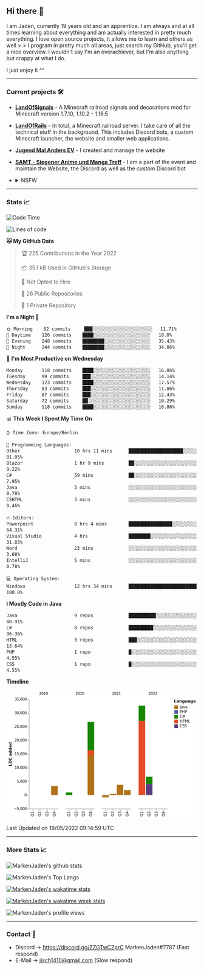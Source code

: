 ## Hi there 👋
I am Jaden, currently 19 years old and an apprentice. I am always and at all times learning about everything and am actually interested in pretty much everything. I love open source projects, it allows me to learn and others as well >.>
I program in pretty much all areas, just search my GitHub, you'll get a nice overview.
I wouldn't say I'm an overachiever, but I'm also anything but crappy at what I do.

I just enjoy it ^^

---

### Current projects 🛠

* [**LandOfSignals**](https://github.com/LandOfRails/LandOfSignals) - A Minecraft railroad signals and decorations mod for Minecraft version 1.7.10, 1.10.2 - 1.16.5
* [**LandOfRails**](https://github.com/LandOfRails) - In total, a Minecraft railroad server. I take care of all the technical stuff in the background. This includes Discord bots, a custom Minecraft launcher, the website and smaller web applications.
* [**Jugend Mal Anders EV**](https://jugendmalanders.de/) - I created and manage the website
* [**SAMT - Siegener Anime und Manga Treff**](https://github.com/Siegener-Anime-und-Manga-Treff-SAMT) - I am a part of the event and maintain the Website, the Discord as well as the custom Discord bot
* <details> 
  <summary>NSFW</summary>
  
  [**Nekos**](https://github.com/MarkenJaden/Nekos) - Website providing you with random lewd neko pics
  
</details>

---

### Stats 📈

<!--START_SECTION:waka-->
![Code Time](http://img.shields.io/badge/Code%20Time-753%20hrs%2030%20mins-blue)

![Lines of code](https://img.shields.io/badge/From%20Hello%20World%20I%27ve%20Written-75%20Thousand%20lines%20of%20code-blue)

**🐱 My GitHub Data** 

> 🏆 225 Contributions in the Year 2022
 > 
> 📦 35.1 kB Used in GitHub's Storage 
 > 
> 🚫 Not Opted to Hire
 > 
> 📜 26 Public Repositories 
 > 
> 🔑 1 Private Repository 
 > 
**I'm a Night 🦉** 

```text
🌞 Morning    82 commits     ███░░░░░░░░░░░░░░░░░░░░░░   11.71% 
🌆 Daytime    126 commits    ████░░░░░░░░░░░░░░░░░░░░░   18.0% 
🌃 Evening    248 commits    ████████░░░░░░░░░░░░░░░░░   35.43% 
🌙 Night      244 commits    ████████░░░░░░░░░░░░░░░░░   34.86%

```
📅 **I'm Most Productive on Wednesday** 

```text
Monday       118 commits    ████░░░░░░░░░░░░░░░░░░░░░   16.86% 
Tuesday      99 commits     ███░░░░░░░░░░░░░░░░░░░░░░   14.14% 
Wednesday    123 commits    ████░░░░░░░░░░░░░░░░░░░░░   17.57% 
Thursday     83 commits     ███░░░░░░░░░░░░░░░░░░░░░░   11.86% 
Friday       87 commits     ███░░░░░░░░░░░░░░░░░░░░░░   12.43% 
Saturday     72 commits     ██░░░░░░░░░░░░░░░░░░░░░░░   10.29% 
Sunday       118 commits    ████░░░░░░░░░░░░░░░░░░░░░   16.86%

```


📊 **This Week I Spent My Time On** 

```text
⌚︎ Time Zone: Europe/Berlin

💬 Programming Languages: 
Other                    10 hrs 11 mins      ████████████████████░░░░░   81.05% 
Blazor                   1 hr 9 mins         ██░░░░░░░░░░░░░░░░░░░░░░░   9.22% 
C#                       59 mins             ██░░░░░░░░░░░░░░░░░░░░░░░   7.95% 
Java                     5 mins              ░░░░░░░░░░░░░░░░░░░░░░░░░   0.78% 
CSHTML                   3 mins              ░░░░░░░░░░░░░░░░░░░░░░░░░   0.46%

🔥 Editors: 
Powerpoint               8 hrs 4 mins        ████████████████░░░░░░░░░   64.31% 
Visual Studio            4 hrs               ████████░░░░░░░░░░░░░░░░░   31.83% 
Word                     23 mins             ░░░░░░░░░░░░░░░░░░░░░░░░░   3.08% 
IntelliJ                 5 mins              ░░░░░░░░░░░░░░░░░░░░░░░░░   0.78%

💻 Operating System: 
Windows                  12 hrs 34 mins      █████████████████████████   100.0%

```

**I Mostly Code in Java** 

```text
Java                     9 repos             ██████████░░░░░░░░░░░░░░░   40.91% 
C#                       8 repos             █████████░░░░░░░░░░░░░░░░   36.36% 
HTML                     3 repos             ███░░░░░░░░░░░░░░░░░░░░░░   13.64% 
PHP                      1 repo              █░░░░░░░░░░░░░░░░░░░░░░░░   4.55% 
CSS                      1 repo              █░░░░░░░░░░░░░░░░░░░░░░░░   4.55%

```


**Timeline**

![Chart not found](https://raw.githubusercontent.com/MarkenJaden/MarkenJaden/main/charts/bar_graph.png) 


 Last Updated on 18/05/2022 09:14:59 UTC
<!--END_SECTION:waka-->

---

### More Stats 📈

![MarkenJaden's github stats](https://github-readme-stats.vercel.app/api?username=MarkenJaden&count_private=true&show_icons=true&theme=radical)

![MarkenJaden's Top Langs](https://github-readme-stats.vercel.app/api/top-langs/?username=MarkenJaden&theme=radical)

[![MarkenJaden's wakatime stats](https://github-readme-stats.vercel.app/api/wakatime?username=MarkenJaden&theme=radical)](https://wakatime.com/@17f322c9-222a-48b4-9e15-983c41f7aed4)

[![MarkenJaden's wakatime week stats](https://wakatime.com/badge/user/17f322c9-222a-48b4-9e15-983c41f7aed4.svg)](https://wakatime.com/@17f322c9-222a-48b4-9e15-983c41f7aed4)

<!--[![MarkenJaden's Codewars stats](https://www.codewars.com/users/MarkenJaden/badges/large)](https://www.codewars.com/users/MarkenJaden)-->

![MarkenJaden's profile views](https://komarev.com/ghpvc/?username=MarkenJaden)

---

### Contact 💌

* Discord -> https://discord.gg/ZZGTwCZprC MarkenJaden#7787 (Fast respond)
* E-Mail -> jjsch1410@gmail.com (Slow respond)



<!--
**MarkenJaden/MarkenJaden** is a ✨ _special_ ✨ repository because its `README.md` (this file) appears on your GitHub profile.

Here are some ideas to get you started:

- 🔭 I’m currently working on ...
- 🌱 I’m currently learning ...
- 👯 I’m looking to collaborate on ...
- 🤔 I’m looking for help with ...
- 💬 Ask me about ...
- 📫 How to reach me: ...
- 😄 Pronouns: ...
- ⚡ Fun fact: ...
-->
